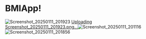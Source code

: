 # BMIApp!

![Screenshot_20250111_201923](https://github.com/user-attachments/assets/c94132db-6b45-474a-a581-02c2ce4049c7)
[Uploading Screenshot_20250111_201923.png…]()![Screenshot_20250111_201116](https://github.com/user-attachments/assets/5dfa04d0-0468-4b8f-a027-4cfbd14d1d57)
![Screenshot_20250111_201856](https://github.com/user-attachments/assets/1b2f8909-8bc3-43a4-9830-ddf1abff3d43)


